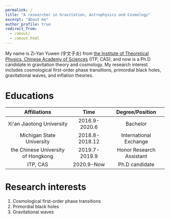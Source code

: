 ```yaml
---
permalink: /
title: "A researcher in Gravitation, Astrophysics and Cosmology"
excerpt: "About me"
author_profile: true
redirect_from: 
  - /about/
  - /about.html
---
```


My name is Zi-Yan Yuwen (宇文子炎) from [the Institute of Theoretical Physics, Chinese Academy of Sciences](http://www.itp.cas.cn/) (ITP, CAS), and now is a Ph.D candidate in gravitation theory and cosmology. My research interest includes cosmological first-order phase transitions, primordial black holes, gravitational waves, and inflation theories.

Educations
======

| Affiliations | Time | Degree/Position |
|:--------:|:----:|:------:|
| Xi'an Jiaotong University | 2016.9-2020.6| Bachelor |
| Michigan State University | 2018.8-2018.12| International Exchange |
| the Chinese University of Hongkong | 2019.7-2019.9 | Honor Research Assistant |
| ITP, CAS| 2020.9-Now | Ph.D candidate |

Research interests
======

1. Cosmological first-order phase transitions
2. Primordial black holes
3. Gravitational waves



